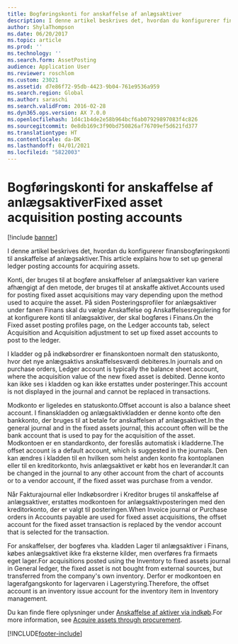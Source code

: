 ```yaml
---
title: Bogføringskonti for anskaffelse af anlægsaktiver
description: I denne artikel beskrives det, hvordan du konfigurerer finansbogføringskonti til anskaffelse af anlægsaktiver.
author: ShylaThompson
ms.date: 06/20/2017
ms.topic: article
ms.prod: ''
ms.technology: ''
ms.search.form: AssetPosting
audience: Application User
ms.reviewer: roschlom
ms.custom: 23021
ms.assetid: d7e86f72-95db-4423-9b04-761e9536a959
ms.search.region: Global
ms.author: saraschi
ms.search.validFrom: 2016-02-28
ms.dyn365.ops.version: AX 7.0.0
ms.openlocfilehash: 1d4c1b4de2e58b964bcf6ab07929897083f4c826
ms.sourcegitcommit: 0e8db169c3f90bd750826af76709ef5d621fd377
ms.translationtype: HT
ms.contentlocale: da-DK
ms.lasthandoff: 04/01/2021
ms.locfileid: "5822003"
---
```

# <a name="fixed-asset-acquisition-posting-accounts"></a><span data-ttu-id="a926c-103">Bogføringskonti for anskaffelse af anlægsaktiver</span><span class="sxs-lookup"><span data-stu-id="a926c-103">Fixed asset acquisition posting accounts</span></span>

[!include [banner](../includes/banner.md)]

<span data-ttu-id="a926c-104">I denne artikel beskrives det, hvordan du konfigurerer finansbogføringskonti til anskaffelse af anlægsaktiver.</span><span class="sxs-lookup"><span data-stu-id="a926c-104">This article explains how to set up general ledger posting accounts for acquiring assets.</span></span>

<span data-ttu-id="a926c-105">Konti, der bruges til at bogføre anskaffelser af anlægsaktiver kan variere afhængigt af den metode, der bruges til at anskaffe aktivet.</span><span class="sxs-lookup"><span data-stu-id="a926c-105">Accounts used for posting fixed asset acquisitions may vary depending upon the method used to acquire the asset.</span></span> <span data-ttu-id="a926c-106">På siden Posteringsprofiler for anlægsaktiver under fanen Finans skal du vælge Anskaffelse og Anskaffelsesregulering for at konfigurere konti til anlægsaktiver, der skal bogføres i Finans.</span><span class="sxs-lookup"><span data-stu-id="a926c-106">On the Fixed asset posting profiles page, on the Ledger accounts tab, select Acquisition and Acquisition adjustment to set up fixed asset accounts to post to the ledger.</span></span> 

<span data-ttu-id="a926c-107">I kladder og på indkøbsordrer er finanskontoen normalt den statuskonto, hvor det nye anlægsaktivs anskaffelsesværdi debiteres.</span><span class="sxs-lookup"><span data-stu-id="a926c-107">In journals and on purchase orders, Ledger account is typically the balance sheet account, where the acquisition value of the new fixed asset is debited.</span></span> <span data-ttu-id="a926c-108">Denne konto kan ikke ses i kladden og kan ikke erstattes under posteringer.</span><span class="sxs-lookup"><span data-stu-id="a926c-108">This account is not displayed in the journal and cannot be replaced in transactions.</span></span> 

<span data-ttu-id="a926c-109">Modkonto er ligeledes en statuskonto.</span><span class="sxs-lookup"><span data-stu-id="a926c-109">Offset account is also a balance sheet account.</span></span> <span data-ttu-id="a926c-110">I finanskladden og anlægsaktivkladden er denne konto ofte den bankkonto, der bruges til at betale for anskaffelsen af anlægsaktivet.</span><span class="sxs-lookup"><span data-stu-id="a926c-110">In the general journal and in the fixed assets journal, this account often will be the bank account that is used to pay for the acquisition of the asset.</span></span> <span data-ttu-id="a926c-111">Modkontoen er en standardkonto, der foreslås automatisk i kladderne.</span><span class="sxs-lookup"><span data-stu-id="a926c-111">The offset account is a default account, which is suggested in the journals.</span></span> <span data-ttu-id="a926c-112">Den kan ændres i kladden til en hvilken som helst anden konto fra kontoplanen eller til en kreditorkonto, hvis anlægsaktivet er købt hos en leverandør.</span><span class="sxs-lookup"><span data-stu-id="a926c-112">It can be changed in the journal to any other account from the chart of accounts or to a vendor account, if the fixed asset was purchase from a vendor.</span></span> 

<span data-ttu-id="a926c-113">Når Fakturajournal eller Indkøbsordrer i Kreditor bruges til anskaffelse af anlægsaktiver, erstattes modkontoen for anlægsaktivposteringen med den kreditorkonto, der er valgt til posteringen.</span><span class="sxs-lookup"><span data-stu-id="a926c-113">When Invoice journal or Purchase orders in Accounts payable are used for fixed asset acquisitions, the offset account for the fixed asset transaction is replaced by the vendor account that is selected for the transaction.</span></span>

<span data-ttu-id="a926c-114">For anskaffelser, der bogføres vha. kladden Lager til anlægsaktiver i Finans, købes anlægsaktivet ikke fra eksterne kilder, men overføres fra firmaets eget lager.</span><span class="sxs-lookup"><span data-stu-id="a926c-114">For acquisitions posted using the Inventory to fixed assets journal in General ledger, the fixed asset is not bought from external sources, but transferred from the company's own inventory.</span></span> <span data-ttu-id="a926c-115">Derfor er modkontoen en lagerafgangskonto for lagervaren i Lagerstyring.</span><span class="sxs-lookup"><span data-stu-id="a926c-115">Therefore, the offset account is an inventory issue account for the inventory item in Inventory management.</span></span>

<span data-ttu-id="a926c-116">Du kan finde flere oplysninger under [Anskaffelse af aktiver via indkøb](acquire-assets-procurement.md).</span><span class="sxs-lookup"><span data-stu-id="a926c-116">For more information, see [Acquire assets through procurement](acquire-assets-procurement.md).</span></span>





[!INCLUDE[footer-include](../../includes/footer-banner.md)]